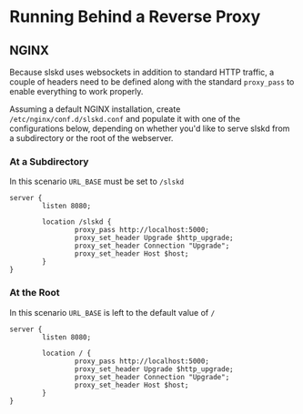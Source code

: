 # Running Behind a Reverse Proxy

## NGINX

Because slskd uses websockets in addition to standard HTTP traffic, a couple of headers need to be defined along with the standard `proxy_pass` to enable everything to work properly.

Assuming a default NGINX installation, create `/etc/nginx/conf.d/slskd.conf` and populate it with one of the configurations below, depending on whether you'd like to serve slskd from a subdirectory or the root of the webserver.

### At a Subdirectory

In this scenario `URL_BASE` must be set to `/slskd`

```
server {
        listen 8080;

        location /slskd {
                proxy_pass http://localhost:5000;
                proxy_set_header Upgrade $http_upgrade;
                proxy_set_header Connection "Upgrade";
                proxy_set_header Host $host;
        }
}
```

### At the Root

In this scenario `URL_BASE` is left to the default value of `/`

```
server {
        listen 8080;

        location / {
                proxy_pass http://localhost:5000;
                proxy_set_header Upgrade $http_upgrade;
                proxy_set_header Connection "Upgrade";
                proxy_set_header Host $host;
        }
}
```